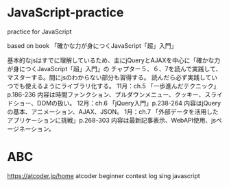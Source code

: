 # JavaScript-practice
practice for JavaScript

based on book 「確かな力が身につくJavaScript「超」入門」

基本的なjsはすでに理解しているため、主にjQueryとAJAXを中心に「確かな力が身につくJavaScript「超」入門」の
チャプター５、６、7を読んで実践して、マスターする。間にjsのわからない部分も習得する。
読んだら必ず実践していつでも使えるようにライブラリ化する。
11月：ch.5 「一歩進んだテクニック」p.186-236
内容は時間ファンクション、プルダウンメニュー、クッキー、スライドショー、DOMの扱い。
12月：ch.6 「jQuery入門」p.238-264
内容はjQueryの基本、アニメーション、AJAX、JSON。
1月：ch.7 「外部データを活用したアプリケーションに挑戦」p.268-303
内容は最新記事表示、WebAPI使用、jsページネーション。

# ABC
https://atcoder.jp/home
atcoder beginner contest log
sing javascript
